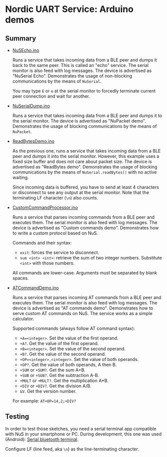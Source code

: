 # Nordic UART Service: Arduino demos

## Summary

- [NuSEcho.ino](./NuSEcho/NuSEcho.ino)

  Runs a service that takes incoming data from a BLE peer and dumps it back to the same peer.
  This is called an "echo" service. The serial monitor is also feed with log messages.
  The device is advertised as "NuSerial Echo".
  Demonstrates the usage of non-blocking communications by the means of `NuSerial`.

  You may type `E` or `e` at the serial monitor to forcedly terminate current peer connection and wait for another.

- [NuSerialDump.ino](./NuSerialDump/NuSerialDump.ino)

  Runs a service that takes incoming data from a BLE peer and dumps it to the serial monitor.
  The device is advertised as "NuPacket demo".
  Demonstrates the usage of blocking communications by the means of `NuPacket`.

- [ReadBytesDemo.ino](./ReadBytesDemo/ReadBytesDemo.ino)

  As the previous one, runs a service that takes incoming data from a BLE peer and dumps it into the serial monitor.
  However, this example uses a fixed size buffer and does not care about packet size.
  The device is advertised as "ReadBytes demo".
  Demonstrates the usage of blocking communications by the means of `NuSerial.readBytes()` with no active waiting.

  Since incoming data is buffered, you have to send at least 4 characters or disconnect to see any output at the serial monitor.
  Note that the terminating LF character (`\n`) also counts.

- [CustomCommandProcessor.ino](./CustomCommandProcessor/CustomCommandProcessor.ino)

  Runs a service that parses incoming commands from a BLE peer and executes them.
  The serial monitor is also feed with log messages. The device is advertised as "Custom commands demo".
  Demonstrates how to write a custom protocol based on NuS.

  Commands and their syntax:

  - `exit`: forces the service to disconnect.
  - `sum <int> <int>`: retrieve the sum of two integer numbers. Substitute `<int>` with those numbers.

  All commands are lower-case. Arguments must be separated by blank spaces.

- [ATCommandDemo.ino](./ATCommandDemo/ATCommandDemo.ino)

  Runs a service that parses incoming AT commands from a BLE peer and executes them.
  The serial monitor is also feed with log messages. The device is advertised as "AT commands demo".
  Demonstrates how to serve custom AT commands on NuS. The service works as a simple calculator.

  Supported commands (always follow AT command syntax):

  - `+A=<integer>`. Set the value of the first operand.
  - `+A?`. Get the value of the first operand.
  - `+B=<integer>`. Set the value of the second operand.
  - `+B?`. Get the value of the second operand.
  - `+OP=<integer>,<integer>`. Set the value of both operands.
  - `+OP?`. Get the value of both operands, A then B.
  - `+SUM` or `+SUM?`. Get the sum A+B.
  - `+SUB` or `+SUB?`. Get the subtraction A-B.
  - `+MULT` or `+MULT?`. Get the multiplication A*B.
  - `+DIV` or `+DIV?`. Get the division A/B.
  - `&V`. Get the version number.

  For example: `AT+OP=14,2;+DIV?`

## Testing

In order to test those sketches, you need a serial terminal app compatible with NuS in your smartphone or PC. During development, this one was used (Android):
[Serial bluetooth terminal](https://play.google.com/store/apps/details?id=de.kai_morich.serial_bluetooth_terminal).

Configure LF (line feed, aka `\n`) as the line-terminating character.
